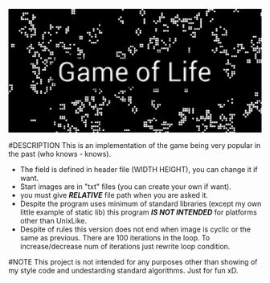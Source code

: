 ![onetwo](img/unnamed.png)

#DESCRIPTION
This is an implementation of the game being very popular in the past (who knows - knows).
- The field is defined in header file (WIDTH HEIGHT), you can change it if want.
- Start images are in "txt" files (you can create your own if want).
- you must give ***RELATIVE*** file path when you are asked it.
- Despite the program uses minimum of standard libraries (except my own little example of static lib) this program  ***IS NOT INTENDED*** for platforms other than UnixLike.
- Despite of rules this version does not end when image is cyclic or the same as previous. There are 100 iterations in the loop. To increase/decrease num of iterations just rewrite loop condition.

#NOTE
This project is not intended for any purposes other than showing of my style code and undestarding standard algorithms. Just for fun xD.